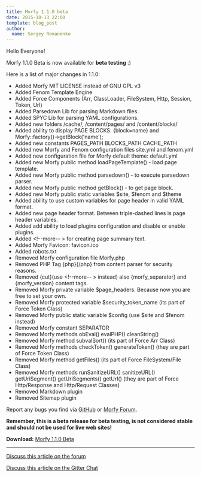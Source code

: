 ```yaml
---
title: Morfy 1.1.0 beta
date: 2015-10-13 22:00
template: blog_post
author:
  name: Sergey Romanenko
---
```


Hello Everyone!  

Morfy 1.1.0 Beta is now available for **beta testing** :)  

Here is a list of major changes in 1.1.0:  

* Added Morfy MIT LICENSE instead of GNU GPL v3
* Added Fenom Template Engine
* Added Force Components (Arr, ClassLoader, FileSystem, Http, Session, Token, Url)
* Added Parsedown Lib for parsing Markdown files.
* Added SPYC Lib for parsing YAML configurations.
* Added new folders /cache/, /content/pages/ and /content/blocks/
* Added ability to display PAGE BLOCKS. {block=name} and Morfy::factory()->getBlock('name');
* Added new constants PAGES_PATH BLOCKS_PATH CACHE_PATH
* Added new Morfy and Fenom configuration files site.yml and fenom.yml
* Added new configuration file for Morfy default theme: default.yml
* Added new Morfy public method loadPageTemplate() - load page template.
* Added new Morfy public method parsedown() - to execute parsedown parser.
* Added new Morfy public method getBlock() - to get page block.
* Added new Morfy public static variables $site, $fenom and $theme
* Added ability to use custom variables for page header in valid YAML format.
* Added new page header format. Between triple-dashed lines is page header variables.
* Added add ability to load plugins configuration and disable or enable plugins.
* Added <!--more-- > for creating page summary text.
* Added Morfy Favicon: favicon.ico
* Added robots.txt
* Removed Morfy configuration file Morfy.php
* Removed PHP Tag {php}{/php} from content parser for security reasons.
* Removed {cut}(use <!--more-- > instead) also {morfy_separator} and {morfy_version} content tags.
* Removed Morfy private variable $page_headers. Because now you are free to set your own.
* Removed Morfy protected variable $security_token_name (its part of Force Token Class)
* Removed Morfy public static variable $config (use $site and $fenom instead)
* Removed Morfy constant SEPARATOR
* Removed Morfy methods obEval() evalPHP() cleanString()
* Removed Morfy method subvalSort() (its part of Force Arr Class)
* Removed Morfy methods checkToken() generateToken() (they are part of Force Token Class)
* Removed Morfy method getFiles() (its part of Force FileSystem/File Class)
* Removed Morfy methods runSanitizeURL() sanitizeURL() getUriSegment() getUriSegments() getUrl() (they are part of Force Http/Response and Http/Request Classes)
* Removed Markdown plugin
* Removed Sitemap plugin

Report any bugs you find via [GitHub](https://github.com/morfy-cms/morfy/issues) or [Morfy Forum](http://forum.morfy.org).  

**Remember, this is a beta release for beta testing, is not considered stable and should not be used for live web sites!**  

**Download:** [Morfy 1.1.0 Beta](http://morfy.org/public/morfy/morfy-1.1.0.beta.zip)  

<hr>    

[<i class="fa fa-comments"></i> Discuss this article on the forum](http://forum.morfy.org/discussion/31/morfy-1-1-0-beta)

[<i class="fa fa-comments"></i> Discuss this article on the Gitter Chat](https://gitter.im/morfy-cms/morfy)  
